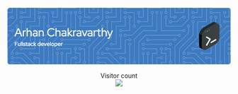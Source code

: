 <!-- markdownlint-disable no-inline-html first-line-heading -->

![banner](./github-header-image.png)

<p align="center"> 
  Visitor count<br>
  <img src="https://profile-counter.glitch.me/carhanc/count.svg" />
</p>
